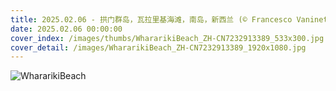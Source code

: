 ```yaml
---
title: 2025.02.06 - 拱门群岛，瓦拉里基海滩，南岛，新西兰 (© Francesco Vaninetti/AWL/plainpicture)
date: 2025.02.06 00:00:00
cover_index: /images/thumbs/WhararikiBeach_ZH-CN7232913389_533x300.jpg
cover_detail: /images/WhararikiBeach_ZH-CN7232913389_1920x1080.jpg
---
```


![WhararikiBeach](/images/WhararikiBeach_ZH-CN7232913389_1920x1080.jpg)
